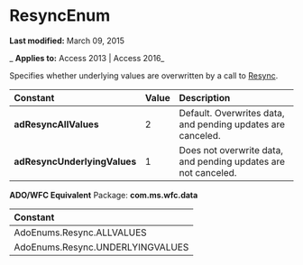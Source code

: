 
# ResyncEnum

 **Last modified:** March 09, 2015

 _ **Applies to:** Access 2013 | Access 2016_



Specifies whether underlying values are overwritten by a call to [Resync](f594a200-56e6-fcf5-9b0a-900c56377f24.md).


|**Constant**|**Value**|**Description**|
|:-----|:-----|:-----|
|**adResyncAllValues**|2|Default. Overwrites data, and pending updates are canceled.|
|**adResyncUnderlyingValues**|1|Does not overwrite data, and pending updates are not canceled.|
 **ADO/WFC Equivalent**
Package:  **com.ms.wfc.data**


|**Constant**|
|:-----|
|AdoEnums.Resync.ALLVALUES|
|AdoEnums.Resync.UNDERLYINGVALUES|
